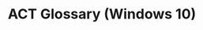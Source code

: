 ---
title: ACT Glossary (Windows 10)
description: The following table lists terms and definitions used by the Application Compatibility Toolkit (ACT).
redirect_url: https://technet.microsoft.com/en-us/itpro/windows/deploy/manage-windows-upgrades-with-upgrade-analytics.md
---